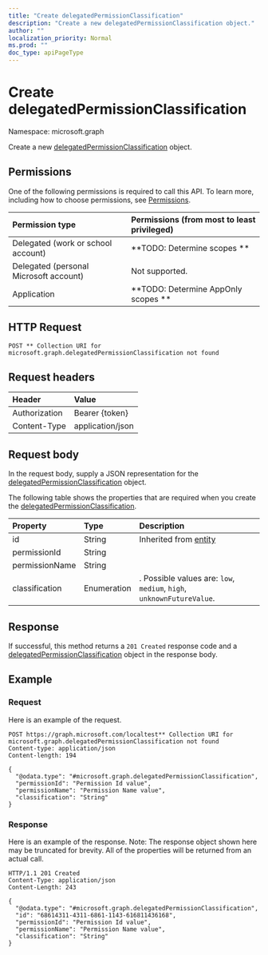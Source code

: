 ```yaml
---
title: "Create delegatedPermissionClassification"
description: "Create a new delegatedPermissionClassification object."
author: ""
localization_priority: Normal
ms.prod: ""
doc_type: apiPageType
---
```


# Create delegatedPermissionClassification

Namespace: microsoft.graph

Create a new [delegatedPermissionClassification](../resources/delegatedpermissionclassification.md) object.

## Permissions
One of the following permissions is required to call this API. To learn more, including how to choose permissions, see [Permissions](/concepts/permissions-reference.md).

|Permission type|Permissions (from most to least privileged)|
|:---|:---|
|Delegated (work or school account)|**TODO: Determine scopes **|
|Delegated (personal Microsoft account)|Not supported.|
|Application|**TODO: Determine AppOnly scopes **|

## HTTP Request
<!-- {
  "blockType": "ignored"
}
-->
``` http
POST ** Collection URI for microsoft.graph.delegatedPermissionClassification not found
```

## Request headers
|Header|Value|
|:---|:---|
|Authorization|Bearer {token}|
|Content-Type|application/json|

## Request body
In the request body, supply a JSON representation for the [delegatedPermissionClassification](../resources/delegatedpermissionclassification.md) object.

The following table shows the properties that are required when you create the [delegatedPermissionClassification](../resources/delegatedpermissionclassification.md).

|Property|Type|Description|
|:---|:---|:---|
|id|String| Inherited from [entity](../resources/entity.md)|
|permissionId|String||
|permissionName|String||
|classification|Enumeration|. Possible values are: `low`, `medium`, `high`, `unknownFutureValue`.|



## Response
If successful, this method returns a `201 Created` response code and a [delegatedPermissionClassification](../resources/delegatedpermissionclassification.md) object in the response body.

## Example

### Request
Here is an example of the request.
<!-- {
  "blockType": "request",
  "name": "create_delegatedpermissionclassification_from_"
}
-->
``` http
POST https://graph.microsoft.com/localtest** Collection URI for microsoft.graph.delegatedPermissionClassification not found
Content-type: application/json
Content-length: 194

{
  "@odata.type": "#microsoft.graph.delegatedPermissionClassification",
  "permissionId": "Permission Id value",
  "permissionName": "Permission Name value",
  "classification": "String"
}
```

### Response
Here is an example of the response. Note: The response object shown here may be truncated for brevity. All of the properties will be returned from an actual call.
<!-- {
  "blockType": "response",
  "truncated": true,
  "@odata.type": "microsoft.graph.delegatedpermissionclassification"
}
-->
``` http
HTTP/1.1 201 Created
Content-Type: application/json
Content-Length: 243

{
  "@odata.type": "#microsoft.graph.delegatedPermissionClassification",
  "id": "68614311-4311-6861-1143-616811436168",
  "permissionId": "Permission Id value",
  "permissionName": "Permission Name value",
  "classification": "String"
}
```

